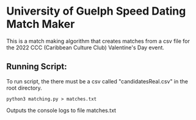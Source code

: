 # University of Guelph Speed Dating Match Maker

This is a match making algorithm that creates matches from a csv file for the 2022 
CCC (Caribbean Culture Club) Valentine's Day event. 

## Running Script: 

To run script, the there must be a csv called "candidatesReal.csv" in the root directory.

``` python3 matching.py > matches.txt ```

Outputs the console logs to file matches.txt


